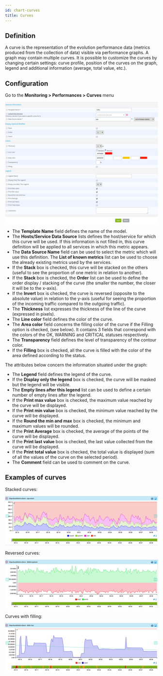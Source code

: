 ```yaml
---
id: chart-curves
title: Curves
---
```


## Definition

A curve is the representation of the evolution performance data (metrics produced from the collection of data) visible
via performance graphs. A graph may contain multiple curves. It is possible to customize the curves by changing certain
settings: curve profile, position of the curves on the graph, legend and additional information (average, total value, etc.).

## Configuration

Go to the **Monitoring \> Performances \> Curves** menu

![image](../assets/metrology/02addcurve.png)

* The **Template Name** field defines the name of the model.
* The **Hosts/Service Data Source** lists defines the host/service for which this curve will be used. If this information
is not filled in, this curve definition will be applied to all services in which this metric appears.
* The **Data Source Name** field can be used to select the metric which will use this definition. The **List of known metrics**
list can be used to choose the already existing metrics used by the services.
* If the **Stack** box is checked, this curve will be stacked on the others (useful to see the proportion of one metric in
relation to another).
* If the **Stack** box is checked, the **Order** list can be used to define the order display / stacking of the curve (the
smaller the number, the closer it will be to the x-axis).
* If the **Invert** box is checked, the curve is reversed (opposite to the absolute value) in relation to the y-axis (useful
for seeing the proportion of the incoming traffic compared to the outgoing traffic).
* The **Thickness** list expresses the thickness of the line of the curve (expressed in pixels).
* The **Line color** field defines the color of the curve.
* The **Area color** field concerns the filling color of the curve if the Filling option is checked, (see below). It contains
3 fields that correspond with the colors of the OK, WARNING and CRITICAL statuses respectively.
* The **Transparency** field defines the level of transparency of the contour color.
* If the **Filling** box is checked, all the curve is filled with the color of the area defined according to the status.

The attributes below concern the information situated under the graph:

* The **Legend** field defines the legend of the curve.
* If the **Display only the legend** box is checked, the curve will be masked but the legend will be visible.
* The **Empty lines after this legend** list can be used to define a certain number of empty lines after the legend.
* If the **Print max value** box is checked, the maximum value reached by the curve will be displayed.
* If the **Print min value** box is checked, the minimum value reached by the curve will be displayed.
* If the **Round the min and max** box is checked, the minimum and maximum values will be rounded.
* If the **Print Average** box is checked, the average of the points of the curve will be displayed.
* If the **Print last value** box is checked, the last value collected from the curve will be displayed.
* If the **Print total value** box is checked, the total value is displayed (sum of all the values of the curve on the selected period).
* The **Comment** field can be used to comment on the curve.

## Examples of curves

Stacked curves:

![image](../assets/metrology/02graphempile.png)

Reversed curves:

![image](../assets/metrology/02graphinverse.png)

Curves with filling:

![image](../assets/metrology/02graphremplissage.png)
